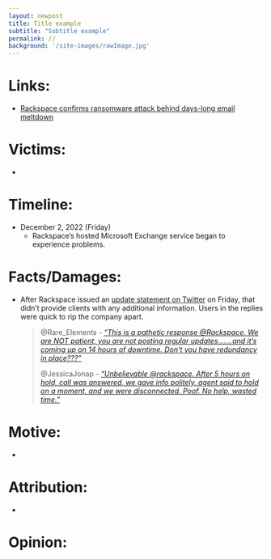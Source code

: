 ```yaml
---
layout: newpost
title: Title example
subtitle: "Subtitle example"
permalink: //
background: '/site-images/rawImage.jpg'
---
```


<h1>Links:</h1>

- [Rackspace confirms ransomware attack behind days-long email meltdown](https://www.theregister.com/2022/12/06/rackspace_confirms_ransomware/?&web_view=true)

<h1>Victims:</h1>

- 

<h1>Timeline:</h1>

- December 2, 2022 (Friday)
    - Rackspace’s hosted Microsoft Exchange service began to experience problems.

<h1>Facts/Damages:</h1>

- After Rackspace issued an [update statement on Twitter](https://twitter.com/Rackspace/status/1598761923008266240?s=20) on Friday, that didn’t provide clients with any additional information. Users in the replies were quick to rip the company apart.
    > @Rare_Elements - [*“This is a pathetic response @Rackspace. We are NOT patient, you are not posting regular updates…….and it’s coming up on 14 hours of downtime. Don’t you have redundancy in place???”*](https://twitter.com/Rare_Elements/status/1598762514820476928?s=20)
    >
    > @JessicaJonap - [*“Unbelievable @rackspace.  After 5 hours on hold, call was answered, we gave info politely, agent said to hold on a moment, and we were disconnected.  Poof.  No help, wasted time.”*](https://twitter.com/JessicaJonap/status/1599610178017447937?s=20)


<h1>Motive:</h1>

- 

<h1>Attribution:</h1>

- 

<h1>Opinion:</h1>
